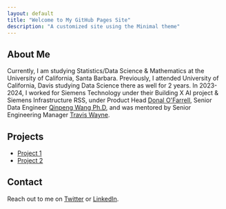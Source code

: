 ```yaml
---
layout: default
title: "Welcome to My GitHub Pages Site"
description: "A customized site using the Minimal theme"
---
```


## About Me
Currently, I am studying Statistics/Data Science & Mathematics at the University of California, Santa Barbara. Previously, I attended University of California, Davis studying Data Science there as well for 2 years. In 2023-2024, I worked for Siemens Technology under their Building X AI project & Siemens Infrastructure RSS, under Product Head [Donal O'Farrell](https://www.linkedin.com/in/donal-ofarrell/), Senior Data Engineer [Qinpeng Wang Ph.D](https://www.linkedin.com/in/qinpeng-wang-ph-d-a7a60850/), and was mentored by Senior Engineering Manager [Travis Wayne](https://www.linkedin.com/in/traviswayne/).


## Projects
- [Project 1](#)
- [Project 2](#)

## Contact
Reach out to me on [Twitter](https://twitter.com/yourusername) or [LinkedIn](https://linkedin.com/in/yourusername).
